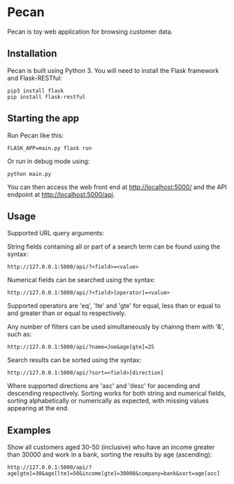 # Pecan

Pecan is toy web application for browsing customer data.

## Installation

Pecan is built using Python 3. You will need to install the Flask framework and Flask-RESTful:

```
pip3 install flask
pip install flask-restful
```

## Starting the app

Run Pecan like this:

```
FLASK_APP=main.py flask run
```
Or run in debug mode using:
```
python main.py
```
You can then access the web front end at [http://localhost:5000/]() and the API endpoint at [http://localhost:5000/api](). 

## Usage

Supported URL query arguments:


String fields containing all or part of a search term can be found using the syntax:
```
http://127.0.0.1:5000/api/?<field>=<value>
```
Numerical fields can be searched using the syntax:
```
http://127.0.0.1:5000/api/?<field>[operator]=<value>
```
Supported operators are 'eq', 'lte' and 'gte' for equal, less than or equal to and greater than or equal to respectively.

Any number of filters can be used simultaneously by chainng them with '&', such as:
```
http://127.0.0.1:5000/api/?name=Joe&age[gte]=25
```
Search results can be sorted using the syntax:
```
http://127.0.0.1:5000/api/?sort=<field>[direction]
```
Where supported directions are 'asc' and 'desc' for ascending and descending respectively. Sorting works for both string and numerical fields, sorting alphabetically or numerically as expected, with missing values appearing at the end.

## Examples

Show all customers aged 30-50 (inclusive) who have an income greater than 30000 and work in a bank, sorting the results by age (ascending):
```
http://127.0.0.1:5000/api/?age[gte]=30&age[lte]=50&income[gte]=30000&company=bank&sort=age[asc]
```